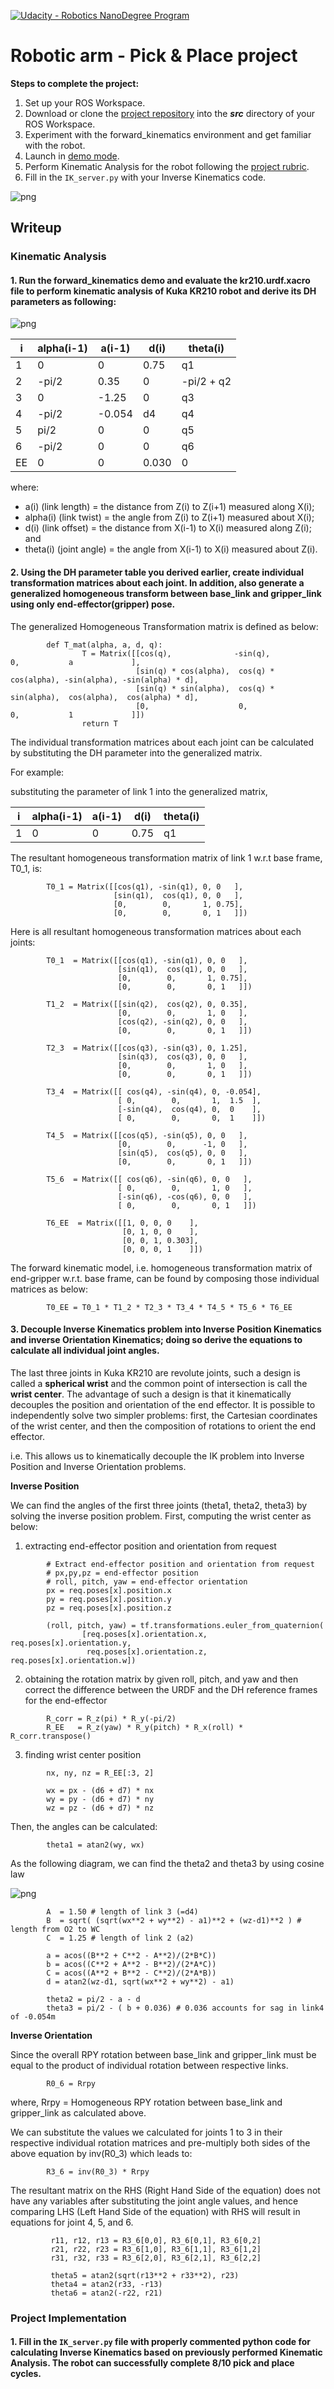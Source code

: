 [![Udacity - Robotics NanoDegree Program](https://s3-us-west-1.amazonaws.com/udacity-robotics/Extra+Images/RoboND_flag.png)](https://www.udacity.com/robotics)
# Robotic arm - Pick & Place project

**Steps to complete the project:**

1. Set up your ROS Workspace.
2. Download or clone the [project repository](https://github.com/udacity/RoboND-Kinematics-Project) into the ***src*** directory of your ROS Workspace.
3. Experiment with the forward_kinematics environment and get familiar with the robot.
4. Launch in [demo mode](https://classroom.udacity.com/nanodegrees/nd209/parts/7b2fd2d7-e181-401e-977a-6158c77bf816/modules/8855de3f-2897-46c3-a805-628b5ecf045b/lessons/91d017b1-4493-4522-ad52-04a74a01094c/concepts/ae64bb91-e8c4-44c9-adbe-798e8f688193).
5. Perform Kinematic Analysis for the robot following the [project rubric](https://review.udacity.com/#!/rubrics/972/view).
6. Fill in the `IK_server.py` with your Inverse Kinematics code.

![png](./misc_images/misc2.png)

## Writeup

### Kinematic Analysis

#### 1. Run the forward_kinematics demo and evaluate the kr210.urdf.xacro file to perform kinematic analysis of Kuka KR210 robot and derive its DH parameters as following:

![png](./writeup_images/fk.png)

i | alpha(i-1) | a(i-1) | d(i) | theta(i)
--- | --- | --- | --- | ---
1 | 0 | 0 | 0.75 | q1
2 | -pi/2 | 0.35 | 0 | -pi/2 + q2
3 | 0 | -1.25 | 0 | q3
4 |  -pi/2 | -0.054 | d4 | q4
5 | pi/2 | 0 | 0 | q5
6 | -pi/2 | 0 | 0 | q6
EE | 0 | 0 | 0.030 | 0

where:
* a(i) (link length) = the distance from Z(i) to Z(i+1) measured along X(i);
* alpha(i) (link twist) = the angle from Z(i) to Z(i+1) measured about X(i);
* d(i) (link offset) = the distance from X(i-1) to X(i) measured along Z(i); and
* theta(i) (joint angle) = the angle from X(i-1) to X(i) measured about Z(i).


#### 2. Using the DH parameter table you derived earlier, create individual transformation matrices about each joint. In addition, also generate a generalized homogeneous transform between base_link and gripper_link using only end-effector(gripper) pose.

The generalized Homogeneous Transformation matrix is defined as below:
```
        def T_mat(alpha, a, d, q):
                T = Matrix([[cos(q),              -sin(q),               0,           a             ],
                            [sin(q) * cos(alpha),  cos(q) * cos(alpha), -sin(alpha), -sin(alpha) * d],
                            [sin(q) * sin(alpha),  cos(q) * sin(alpha),  cos(alpha),  cos(alpha) * d],
                            [0,                    0,                    0,           1             ]])
                return T
```

The individual transformation matrices about each joint can be calculated by substituting the DH parameter into the generalized matrix.

For example:

substituting the parameter of link 1 into the generalized matrix,

i | alpha(i-1) | a(i-1) | d(i) | theta(i)
--- | --- | --- | --- | ---
1 | 0 | 0 | 0.75 | q1

The resultant homogeneous transformation matrix of link 1 w.r.t base frame, T0_1, is:

```
        T0_1 = Matrix([[cos(q1), -sin(q1), 0, 0   ],
                       [sin(q1),  cos(q1), 0, 0   ],
                       [0,        0,       1, 0.75],
                       [0,        0,       0, 1   ]])
```

Here is all resultant homogeneous transformation matrices about each joints:

```
        T0_1  = Matrix([[cos(q1), -sin(q1), 0, 0   ],
                        [sin(q1),  cos(q1), 0, 0   ],
                        [0,        0,       1, 0.75],
                        [0,        0,       0, 1   ]])

        T1_2  = Matrix([[sin(q2),  cos(q2), 0, 0.35],
                        [0,        0,       1, 0   ],
                        [cos(q2), -sin(q2), 0, 0   ],
                        [0,        0,       0, 1   ]])

        T2_3  = Matrix([[cos(q3), -sin(q3), 0, 1.25],
                        [sin(q3),  cos(q3), 0, 0   ],
                        [0,        0,       1, 0   ],
                        [0,        0,       0, 1   ]])

        T3_4  = Matrix([[ cos(q4), -sin(q4), 0, -0.054],
                        [ 0,        0,       1,  1.5  ],
                        [-sin(q4),  cos(q4), 0,  0    ],
                        [ 0,        0,       0,  1    ]])

        T4_5  = Matrix([[cos(q5), -sin(q5), 0, 0   ],
                        [0,        0,      -1, 0   ],
                        [sin(q5),  cos(q5), 0, 0   ],
                        [0,        0,       0, 1   ]])

        T5_6  = Matrix([[ cos(q6), -sin(q6), 0, 0   ],
                        [ 0,        0,       1, 0   ],
                        [-sin(q6), -cos(q6), 0, 0   ],
                        [ 0,        0,       0, 1   ]])

        T6_EE  = Matrix([[1, 0, 0, 0    ],
                         [0, 1, 0, 0    ],
                         [0, 0, 1, 0.303],
                         [0, 0, 0, 1    ]])

```

The forward kinematic model, i.e. homogeneous transformation matrix of end-gripper w.r.t. base frame, can be found by composing those individual matrices as below:

```
        T0_EE = T0_1 * T1_2 * T2_3 * T3_4 * T4_5 * T5_6 * T6_EE
```

#### 3. Decouple Inverse Kinematics problem into Inverse Position Kinematics and inverse Orientation Kinematics; doing so derive the equations to calculate all individual joint angles.

The last three joints in Kuka KR210 are revolute joints, such a design is called a **spherical wrist** and the common point of intersection is call the **wrist center**. The advantage of such a design is that it kinematically decouples the position and orientation of the end effector. It is possible to independently solve two simpler problems: first, the Cartesian coordinates of the wrist center, and then the composition of rotations to orient the end effector.

i.e. This allows us to kinematically decouple the IK problem into Inverse Position and Inverse Orientation problems.

**Inverse Position**

We can find the angles of the first three joints (theta1, theta2, theta3) by solving the inverse position problem. First, computing the wrist center as below:

1. extracting end-effector position and orientation from request

```
        # Extract end-effector position and orientation from request
        # px,py,pz = end-effector position
        # roll, pitch, yaw = end-effector orientation
        px = req.poses[x].position.x
        py = req.poses[x].position.y
        pz = req.poses[x].position.z

        (roll, pitch, yaw) = tf.transformations.euler_from_quaternion(
                [req.poses[x].orientation.x, req.poses[x].orientation.y,
                 req.poses[x].orientation.z, req.poses[x].orientation.w])
```

2. obtaining the rotation matrix by given roll, pitch, and yaw and then correct the difference between the URDF and the DH reference frames for the end-effector

```
        R_corr = R_z(pi) * R_y(-pi/2)
        R_EE   = R_z(yaw) * R_y(pitch) * R_x(roll) * R_corr.transpose()
```

3. finding wrist center position

```
        nx, ny, nz = R_EE[:3, 2]

        wx = px - (d6 + d7) * nx
        wy = py - (d6 + d7) * ny
        wz = pz - (d6 + d7) * nz
```

Then, the angles can be calculated:

```
        theta1 = atan2(wy, wx)
```

As the following diagram, we can find the theta2 and theta3 by using cosine law

![png](./misc_images/misc3.png)

```
        A  = 1.50 # length of link 3 (=d4)
        B  = sqrt( (sqrt(wx**2 + wy**2) - a1)**2 + (wz-d1)**2 ) # length from O2 to WC
        C  = 1.25 # length of link 2 (a2)

        a = acos((B**2 + C**2 - A**2)/(2*B*C))
        b = acos((C**2 + A**2 - B**2)/(2*A*C))
        C = acos((A**2 + B**2 - C**2)/(2*A*B))
        d = atan2(wz-d1, sqrt(wx**2 + wy**2) - a1)

        theta2 = pi/2 - a - d
        theta3 = pi/2 - ( b + 0.036) # 0.036 accounts for sag in link4 of -0.054m
```

**Inverse Orientation**

Since the overall RPY rotation between base_link and gripper_link must be equal to the product of individual rotation between respective links.

```
        R0_6 = Rrpy
```

where,
Rrpy = Homogeneous RPY rotation between base_link and gripper_link as calculated above.

We can substitute the values we calculated for joints 1 to 3 in their respective individual rotation matrices and pre-multiply both sides of the above equation by inv(R0_3) which leads to:

```
        R3_6 = inv(R0_3) * Rrpy
```

The resultant matrix on the RHS (Right Hand Side of the equation) does not have any variables after substituting the joint angle values, and hence comparing LHS (Left Hand Side of the equation) with RHS will result in equations for joint 4, 5, and 6.

```
         r11, r12, r13 = R3_6[0,0], R3_6[0,1], R3_6[0,2]
         r21, r22, r23 = R3_6[1,0], R3_6[1,1], R3_6[1,2]
         r31, r32, r33 = R3_6[2,0], R3_6[2,1], R3_6[2,2]

         theta5 = atan2(sqrt(r13**2 + r33**2), r23)
         theta4 = atan2(r33, -r13)
         theta6 = atan2(-r22, r21)
```

### Project Implementation

#### 1. Fill in the `IK_server.py` file with properly commented python code for calculating Inverse Kinematics based on previously performed Kinematic Analysis. The robot can successfully complete 8/10 pick and place cycles.

